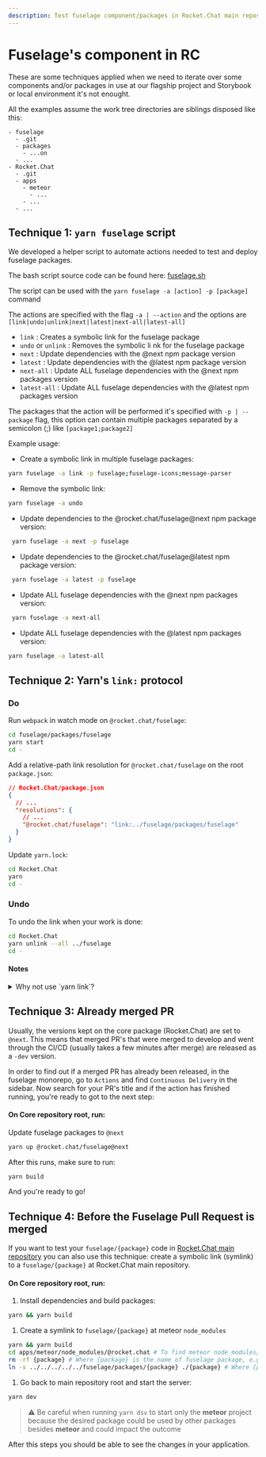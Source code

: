 ```yaml
---
description: Test fuselage component/packages in Rocket.Chat main repository
---
```


# Fuselage's component in RC

These are some techniques applied when we need to iterate over some components and/or packages in use at our flagship project and Storybook or local environment it's not enought.

All the examples assume the work tree directories are siblings disposed like this:

```
- fuselage
  - .git
  - packages
    - ...on
  - ...
- Rocket.Chat
  - .git
  - apps
    - meteor
      - ...
    - ...
  - ...
```

## Technique 1: `yarn fuselage` script&#x20;

We developed a helper script to automate actions needed to test and deploy fuselage packages.

The bash script source code can be found here: [fuselage.sh](https://github.com/RocketChat/Rocket.Chat/blob/develop/fuselage.sh)

The script can be used with the `yarn fuselage -a [action] -p [package]` command

The actions are specified with the flag  `-a | --action` and the options are `[link|undo|unlink|next|latest|next-all|latest-all]`&#x20;

* &#x20;`link` : Creates a symbolic link for the fuselage package&#x20;
* &#x20;`undo` or `unlink` : Removes the symbolic li nk for the fuselage package&#x20;
* &#x20;`next` : Update dependencies with the @next npm package version&#x20;
* &#x20;`latest` : Update dependencies with the @latest npm package version&#x20;
* &#x20;`next-all` : Update ALL fuselage dependencies with the @next npm packages version&#x20;
* &#x20;`latest-all` : Update ALL fuselage dependencies with the @latest npm packages version

The packages that the action will be performed it's specified with `-p | --package`  flag, this option can contain multiple packages separated by a semicolon (;) like `[package1;package2]`

Example usage:

* Create a symbolic link in multiple fuselage packages:

```bash
yarn fuselage -a link -p fuselage;fuselage-icons;message-parser
```

* Remove the symbolic link:&#x20;

```bash
yarn fuselage -a undo
```

* Update dependencies to the @rocket.chat/fuselage@next npm package version:

```bash
 yarn fuselage -a next -p fuselage
```

* Update dependencies to the @rocket.chat/fuselage@latest npm package version:

```bash
 yarn fuselage -a latest -p fuselage
```

* Update ALL fuselage dependencies with the @next npm packages version:

```bash
 yarn fuselage -a next-all
```

* Update ALL fuselage dependencies with the @latest npm packages version:&#x20;

```bash
yarn fuselage -a latest-all
```



## Technique 2: Yarn's `link:` protocol

### Do

Run `webpack` in watch mode on `@rocket.chat/fuselage`:

```bash
cd fuselage/packages/fuselage
yarn start
cd -
```

Add a relative-path link resolution for `@rocket.chat/fuselage` on the root `package.json`:

```json
// Rocket.Chat/package.json
{
  // ...
  "resolutions": {
    // ...
    "@rocket.chat/fuselage": "link:../fuselage/packages/fuselage"
  }
}
```

Update `yarn.lock`:

```bash
cd Rocket.Chat
yarn
cd -
```

### Undo

To undo the link when your work is done:

```bash
cd Rocket.Chat
yarn unlink --all ../fuselage
cd -
```

#### Notes

<details>

<summary>Why not use `yarn link`?</summary>

Usually, the same result could be achieved through the `yarn link` command, but it appears that Yarn prefers the `portal:` protocol ([source](https://yarnpkg.com/features/protocols)) and it's not suited for this usage as some dependencies between the worktrees collide:

```
yarn link ../fuselage/packages/fuselage                                                                                                                                                                                    26581ms 
➤ YN0000: ┌ Resolution step
➤ YN0001: │ Error: @rocket.chat/css-in-js@workspace:~: Workspace not found (@rocket.chat/css-in-js@workspace:~)
    at ze.getWorkspaceByDescriptor (/Users/tasso/Projetos/Rocket.Chat/.yarn/releases/yarn-3.2.0.cjs:441:3273)
    at md.getCandidates (/Users/tasso/Projetos/Rocket.Chat/.yarn/releases/yarn-3.2.0.cjs:394:29907)
    at wd.getCandidates (/Users/tasso/Projetos/Rocket.Chat/.yarn/releases/yarn-3.2.0.cjs:395:1281)
    at wd.getCandidates (/Users/tasso/Projetos/Rocket.Chat/.yarn/releases/yarn-3.2.0.cjs:395:1281)
    at /Users/tasso/Projetos/Rocket.Chat/.yarn/releases/yarn-3.2.0.cjs:441:7765
    at Pg (/Users/tasso/Projetos/Rocket.Chat/.yarn/releases/yarn-3.2.0.cjs:394:11098)
    at le (/Users/tasso/Projetos/Rocket.Chat/.yarn/releases/yarn-3.2.0.cjs:441:7745)
➤ YN0000: └ Completed in 0s 391ms
➤ YN0000: Failed with errors in 0s 398ms
```

</details>

## Technique 3: Already merged PR

Usually, the versions kept on the core package (Rocket.Chat) are set to `@next`. This means that merged PR's that were merged to develop and went through the CI/CD (usually takes a few minutes after merge) are released as a `-dev` version.

In order to find out if a merged PR has already been released, in the fuselage monorepo, go to `Actions` and find `Continuous Delivery` in the sidebar. Now search for your PR's title and if the action has finished running, you're ready to got to the next step:

#### On Core repository root, run:

Update fuselage packages to `@next`

```bash
yarn up @rocket.chat/fuselage@next
```

After this runs, make sure to run:

```bash
yarn build
```

And you're ready to go!

## Technique 4: Before the Fuselage Pull Request is merged

If you want to test your `fuselage/{package}` code in [Rocket.Chat main repository](https://github.com/RocketChat/Rocket.Chat) you can also use this technique: create a symbolic link (symlink) to a `fuselage/{package}` at Rocket.Chat main repository.

#### On Core repository root, run:

1. Install dependencies and build packages:

```bash
yarn && yarn build
```

1. Create a symlink to `fuselage/{package}` at meteor `node_modules`

```bash
yarn && yarn build
cd apps/meteor/node_modules/@rocket.chat # To find meteor node_modules/@rocket.chat directory where the fuselage packages are installed
rm -rf {package} # Where {package} is the name of fuselage package, e.g: fuselage, message-parser, ui-kit, icons and others...
ln -s ../../../../../fuselage/packages/{package} ./{package} # Where {package} is the name of fuselage package and the path needs to aligned to your project location
```

1. Go back to main repository root and start the server:

```bash
yarn dev
```

> :warning: Be careful when running `yarn dsv` to start only the **meteor** project because the desired package could be used by other packages besides **meteor** and could impact the outcome

After this steps you should be able to see the changes in your application.
